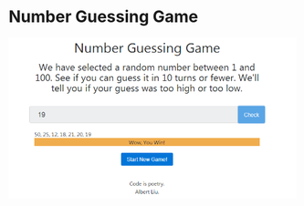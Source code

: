 Number Guessing Game
======================
![](https://github.com/PoetLiu/web/blob/master/NumberGuessingGame/intro.png?raw=true)
